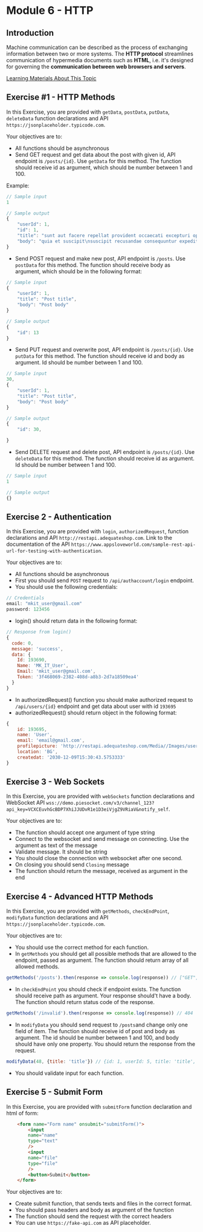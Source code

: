 # Module 6 - HTTP

## Introduction

Machine communication can be described as the process of exchanging information between two or more systems. The **HTTP protocol** streamlines communication of hypermedia documents such as **HTML**, i.e. it's designed for governing the **communication between web browsers and servers**.

[Learning Materials About This Topic](https://www.notion.so/mkit/HTTP-9398181e010841529abd2ba6ba51657d)

## Exercise #1 - HTTP Methods

In this Exercise, you are provided with `getData`, `postData`, `putData`, `deleteData` function declarations and API `https://jsonplaceholder.typicode.com`.

Your objectives are to:

- All functions should be asynchronous 
- Send GET request and get data about the post with given id, API endpoint is `/posts/{id}`. Use `getData` for this method. The function should receive id as argument, which should be number between 1 and 100.

Example:

```js
// Sample input
1

// Sample output
{
    "userId": 1,
    "id": 1,
    "title": "sunt aut facere repellat provident occaecati excepturi optio reprehenderit",
    "body": "quia et suscipit\nsuscipit recusandae consequuntur expedita et cum\nreprehenderit molestiae ut ut quas totam\nnostrum rerum est autem sunt rem eveniet architecto"
}
```

- Send POST request and make new post, API endpoint is `/posts`. Use `postData` for this method. The function should receive body as argument, which should be in the following format:

```js
// Sample input
{
    "userId": 1,
    "title": "Post title",
    "body": "Post body"
}

// Sample output
{
    "id": 13
}
```

- Send PUT request and overwrite post, API endpoint is `/posts/{id}`. Use `putData` for this method. The function should receive id and body as argument. Id should be number between 1 and 100.

```js
// Sample input
30,
{
    "userId": 1,
    "title": "Post title",
    "body": "Post body"
}

// Sample output
{
    "id": 30,

}
```

- Send DELETE request and delete post, API endpoint is `/posts/{id}`. Use `deleteData` for this method. The function should receive id as argument. Id should be number between 1 and 100.

```js
// Sample input
1

// Sample output
{}
```


## Exercise 2 - Authentication

In this Exercise, you are provided with `login`, `authorizedRequest`, function declarations and API `http://restapi.adequateshop.com`. Link to the documentation of the API `https://www.appsloveworld.com/sample-rest-api-url-for-testing-with-authentication`.

Your objectives are to:
- All functions should be asynchronous
- First you should send `POST` request to `/api/authaccount/login` endpoint.
- You should use the following credentials:
```js
// Credentials
email: "mkit_user@gmail.com"
password: 123456
```

- login() should return data in the following format:
```js
// Response from login()
{
  code: 0,
  message: 'success',
  data: {
    Id: 193690,
    Name: 'MK_IT_User',
    Email: 'mkit_user@gmail.com',
    Token: '3f468069-2382-408d-a8b3-2d7a18509ea4'
  }
}
```

- In authorizedRequest() function you should make authorized request to `/api/users/{id}` endpoint and get data about user with id `193695`
- authorizedRequest() should return object in the following format:
```js
{
    id: 193695,
    name: 'User',
    email: 'email@gmail.com',
    profilepicture: 'http://restapi.adequateshop.com/Media//Images/userimageicon.png',
    location: 'BG',
    createdat: '2030-12-09T15:30:43.5753333'
}
```

## Exercise 3 - Web Sockets

In this Exercise, you are provided with `webSockets` function declarations and WebSocket API `wss://demo.piesocket.com/v3/channel_123?api_key=VCXCEuvhGcBDP7XhiJJUDvR1e1D3eiVjgZ9VRiaV&notify_self`.

Your objectives are to:
- The function should accept one argument of type string
- Connect to the websocket and send message on connecting. Use the argument as text of the message
- Validate message. It should be string
- You should close the connection with websocket after one second.
- On closing you should send `Closing` message
- The function should return the message, received as argument in the end

## Exercise 4 - Advanced HTTP Methods

In this Exercise, you are provided with `getMethods`, `checkEndPoint`, `modifyData` function declarations and API `https://jsonplaceholder.typicode.com`.

Your objectives are to:
- You should use the correct method for each function.
- In `getMethods` you should get all possible methods that are allowed to the endpoint, passed as argument. The function should return array of all allowed methods.
```js
getMethods('/posts').then(response => console.log(response)) // ["GET", "HEAD", "PUT", "PATCH", "POST", "DELETE"]
```

- In `checkEndPoint` you should check if endpoint exists. The function should receive path as argument. Your response should't have a body. The function should return status code of the response.
```js
getMethods('/invalid').then(response => console.log(response)) // 404
```

- In `modifyData` you should send request to `/posts`and change only one field of item. The function should receive id of post and body as argument. The id should be number between 1 and 100, and body should have only one property. You should return the response from the request.
```js
modifyData(48, {title: 'title'}) // {id: 1, userId: 5, title: 'title', body: 'ut voluptatem illum ea doloribus itaque eos'}
```

- You should validate input for each function.

## Exercise 5 - Submit Form

In this Exercise, you are provided with `submitForm` function declaration and html of form:

```html
    <form name="Form name" onsubmit="submitForm()">
        <input
        name="name"
        type="text"
        />
        <input
        name="file"
        type="file"
        />
        <button>Submit</button>
    </form>
```

Your objectives are to:
- Create submit function, that sends texts and files in the correct format.
- You should pass headers and body as argument of the function
- The function should send the request with the correct headers
- You can use `https://fake-api.com` as API placeholder.
